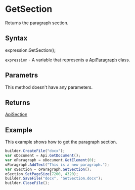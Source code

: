 # GetSection

Returns the paragraph section.

## Syntax

expression.GetSection();

`expression` - A variable that represents a [ApiParagraph](../ApiParagraph.md) class.

## Parametrs

This method doesn't have any parameters.

## Returns

[ApiSection](../../ApiSection/ApiSection.md)

## Example

This example shows how to get the paragraph section.

```javascript
builder.CreateFile("docx");
var oDocument = Api.GetDocument();
var oParagraph = oDocument.GetElement(0);
oParagraph.AddText("This is a new paragraph.");
var oSection = oParagraph.GetSection();
oSection.SetPageSize(7200, 4320);
builder.SaveFile("docx", "GetSection.docx");
builder.CloseFile();
```